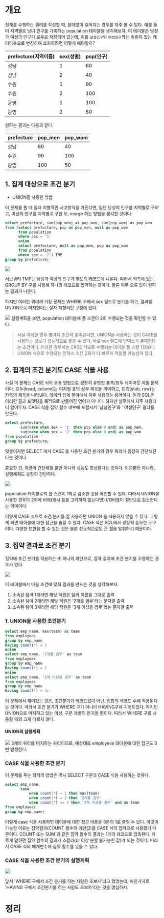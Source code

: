 <!-- Date: 2025-01-25 -->
<!-- Update Date: 2025-01-30 -->
<!-- File ID: 740ea35e-c34d-42f3-a345-d5c809c8e177 -->
<!-- Author: Seoyeon Jang -->

# 개요

집계를 수행하는 쿼리를 작성할 때, 쓸데없이 길어지는 경우를 자주 볼 수 있다. 예를 들어 지역별로 남녀 인구를 기록하는 population 테이블을 생각해보자. 이 테이블은 남성과 여성의 인구가 로우로 저장되어
있는데, 이를 `남성인구`와 `여성인구`라는 컬럼이 있는 레이아웃으로 변경하여 조회하려면 어떻게 해야할까?

| prefecture(지역이름) | sex(성별) | pop(인구) |
|------------------|---------|---------|
| 성남               | 1       | 60      |
| 성남               | 2       | 40      |
| 수원               | 1       | 90      |
| 수원               | 2       | 100     |
| 광명               | 1       | 100     |
| 광명               | 2       | 50      |

원하는 결과는 다음과 같다.

| prefecture | pop_men | pop_wom |
|------------|---------|---------|
| 성남         | 60      | 40      |
| 수원         | 90      | 100     |  
| 광명         | 100     | 50      |

## 1. 집계 대상으로 조건 분기

- UNION을 사용한 방법

이 문제를 풀 때 절차 지향적인 사고방식을 가진다면, 일단 남성의 인구를 지역별로 구하고, 여성의 인구를 지역별로 구한 뒤, merge 하는 방법을 생각할 것이다.

```sql
select prefecture, sum(pop_men) as pop_men, sum(pop_wom) as pop_wom
from (select prefecture, pop as pop_men, null as pop_wom
      from population
      where sex = '1'
      union
      select prefecture, null as pop_mem, pop as pop_wom
      from population
      where sex = '2') TMP
group by prefecture;
```

![](.집계와_조건_분기_images/c9e895c9.png)

서브쿼리 TMP는 남성과 여성의 인구가 별도의 레코드에 나온다. 따라서 외측에 있는 GROUP BY 구를 사용해 하나의 레코드로 집약하는 것이다. 물론 아무 오류 없이 원하는 결과가 나온다.

하지만 이러한 쿼리의 가장 문제는 WHERE 구에서 sex 필드로 분기를 하고, 결과를 UNION으로 머지한다는 절차 지향적인 구성에 있다.

![](.집계와_조건_분기_images/aed577c9.png)
실행계획을 보면, population 테이블에 풀 스캔이 2회 수행되는 것을 확인할 수 있다.

> 사실 이러한 경우 몇가지 조건이 충족된다면, UNION을 사용하는 것이 CASE를 사용하는 것보다 성능적으로 좋을 수 있다. 바로 sex 필드에 인덱스가 존재한다는 조건이다. 이러한 경우에는 CASE 식으로
> 수행되는 테이블 풀 스캔 1회보다, UNION 식으로 수행되는 인덱스 스캔 2회가 더 빠르게 작동할 가능성이 있다.

## 2. 집계의 조건 분기도 CASE 식을 사용

사실 이 문제는 CASE 식의 응용 방법으로 굉장히 유명한 표측/표두 레이아웃 이동 문제이다. 표두(head, column)는 이차원 표의 상부 제목을 의미하고, 표측(stub, row)는 좌측의 제목을 나타낸다.
데이터 집계 분야에서 자주 사용되는 용어이다. 원래 SQL은 이러한 결과 포맷팅을 목적으로 만들어진 언어가 아니다. 하지만 실무에서 자주 사용되니 알아두자. CASE 식을 집약 함수 내부에 포함시켜 '남성인구'와 '
여성인구' 필터를 만든다.

```sql
select prefecture,
       sum(case when sex = '1' then pop else 0 end) as pop_men,
       sum(case when sex = '2' then pop else 0 end) as pop_wom
from population
group by prefecture;
```

덧붙이자면 SELECT 에서 CASE 를 사용한 조건 분기의 경우 쿼리가 굉장히 간단해진다는 것이다.

중요한 건, 외관이 간단해질 뿐만 아니라 성능도 향상된다는 것이다. 외관뿐만 아니라, 실행계획도 굉장히 간단하다.

![](.집계와_조건_분기_images/5c1bbac7.png)

population 테이블로의 풀 스캔이 1회로 감소한 것을 확인할 수 있다. 따라서 UNION을 사용한 경우의 2회에 비해(캐시 등을 고려하지 않는다면) I/O비용이 절반으로 감소한다는 의미이다.

이렇게 CASE 식으로 조건 분기를 잘 사용하면 UNION 을 사용하지 않을 수 있다. 그렇게 되면 테이블에 대한 접근을 줄일 수 있다. CASE 식은 SQL에서 굉장히 중요한 도구이다. 다양한 표현을 할 수 있는
것은 물론 성능적으로도 큰 힘을 발휘하기 때문이다.

## 3. 집약 결과로 조건 분기

집약에 조건 분기를 적용하는 또 하나의 패턴으로, 집약 결과에 조건 분기를 수행하는 경우가 있다.

![](.집계와_조건_분기_images/d7bc4833.png)

이 테이블에서 다음 조건에 맞춰 결과를 만드는 것을 생각해보자.

1. 소속된 팀이 1개라면 해당 직원은 팀의 이름을 그대로 출력
2. 소속된 팀이 2개라면 해당 직원은 '2개를 겸무'라는 문자열 출력
3. 소속된 팀이 3개라면 해당 직원은 '3개 이상을 겸무'라는 문자열 출력

### 1. UNION을 사용한 조건분기

```sql
select emp_name, max(team) as team
from employees
group by emp_name
having count(*) = 1
union
select emp_name, '2개를 겸무' as team
from employees
group by emp_name
having count(*) = 2
union
select emp_name, '3개 이상을 겸무' as team
from employees
group by emp_name
having count(*) = 3;
```

이 문제에서 재미있는 것은, 조건분기가 레코드값이 아닌, 집합의 레코드 수에 적용된다는 것이다. 따라서 조건 분기가 WHERE 구가 아니라 HAVING구에 지정되었다. 하지만 UNION으로 머지하고 있는 이상, 구문
레벨의 분기일 뿐이다. 따라서 WHERE 구를 사용할 때와 크게 다르지 않다.

#### UNION의 실행계획

![](.집계와_조건_분기_images/cde34009.png)
3개의 쿼리를 머지하는 쿼리이므로, 예상대로 employees 테이블에 대한 접근도 3번 발생한다.

### CASE 식을 사용한 조건 분기

이 문제를 푸는 최적의 방법은 역시 SELECT 구문과 CASE 식을 사용하는 것이다.

```sql
select emp_name,
       case
           when count(*) = 1 then max(team)
           when count(*) = 2 then '2개를 겸무'
           when count(*) >= 3 then '3개 이상을 겸무' end as team
from employees
group by emp_name;
```

이렇게 case 식을 사용하면 테이블에 대한 접근 비용을 3분의 1로 줄일 수 있다. 이것이 가능한 이유는 집약결과(COUNT 함수의 리턴값)를 CASE 식의 입력으로 사용했기 때문이다. COUNT 또는 SUM 과
같은 집약 함수의 결과는 1개의 레코드로 압축된다. 다르게 말하면 집약 함수의 결과가 스칼라(더 이상 분할 불가능한 값)가 되는 것이다. 따라서 CASE 식의 매개변수에 집약 함수를 넣을 수 있다.

### CASE 식을 사용한 조건 분기의 실행계획

![](.집계와_조건_분기_images/cd31c553.png)

앞서 'WHERE 구에서 조건 분기를 하는 사람은 초보자'라고 했었는데, 마찬가지로 'HAVING 구에서 조건분기를 하는 사람도 초보자'라는 것을 명심하자.

# 정리


